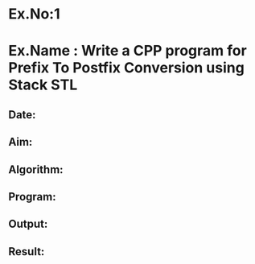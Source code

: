 # Ex.No:1
# Ex.Name : Write a CPP program for Prefix To Postfix Conversion using Stack STL
## Date:
## Aim:


## Algorithm:





## Program:



## Output:



## Result:

